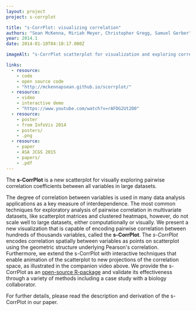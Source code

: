 ```yaml
---
layout: project
project: s-corrplot

title: "s-CorrPlot: visualizing correlation"
authors: "Sean McKenna, Miriah Meyer, Christopher Gregg, Samuel Gerber"
year: 2014.1
date: 2014-01-10T04:10:17.000Z

imageAlt: "s-CorrPlot scatterplot for visualization and exploring correlation in multidimensional space"

links:
  - resource:
    - code
    - open source code
    - "http://mckennapsean.github.io/scorrplot/"
  - resource:
    - video
    - interactive demo
    - "https://www.youtube.com/watch?v=rAFDG2Ut2D0"
  - resource:
    - poster
    - from InfoVis 2014
    - posters/
    - .png
  - resource:
    - paper
    - ASA JCGS 2015
    - papers/
    - .pdf
---
```


The **s-CorrPlot** is a new scatterplot for visually exploring pairwise correlation coefficients between all variables in large datasets.

The degree of correlation between variables is used in many data analysis applications as a key measure of interdependence. The most common techniques for exploratory analysis of pairwise correlation in multivariate datasets, like scatterplot matrices and clustered heatmaps, however, do not scale well to large datasets, either computationally or visually. We present a new visualization that is capable of encoding pairwise correlation between hundreds of thousands variables, called the **s-CorrPlot**. The *s-CorrPlot* encodes correlation spatially between variables as points on scatterplot using the geometric structure underlying Pearson's correlation. Furthermore, we extend the s-CorrPlot with interactive techniques that enable animation of the scatterplot to new projections of the correlation space, as illustrated in the companion video above. We provide the s-CorrPlot as an [open-source R-package](http://mckennapsean.github.io/scorrplot/) and validate its effectiveness through a variety of methods including a case study with a biology collaborator.

For further details, please read the description and derivation of the s-CorrPlot in our paper.
